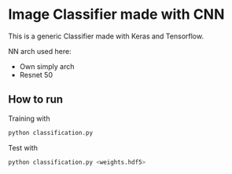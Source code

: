 # Image Classifier made with CNN
This is a generic Classifier made with Keras and Tensorflow.

NN arch used here:
- Own simply arch
- Resnet 50

## How to run 
Training with

```python
python classification.py
```

Test with
```python
python classification.py <weights.hdf5>
```
